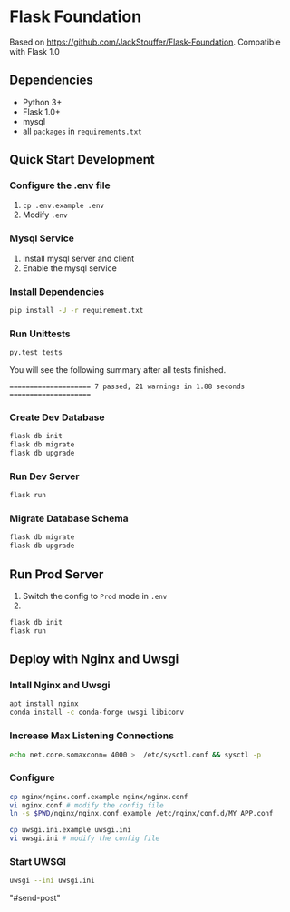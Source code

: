# Flask Foundation
Based on https://github.com/JackStouffer/Flask-Foundation. Compatible with Flask 1.0

## Dependencies
- Python 3+
- Flask 1.0+
- mysql
- all `packages` in `requirements.txt`

## Quick Start Development

### Configure the .env file
1. `cp .env.example .env`
2. Modify `.env`

### Mysql Service
1. Install mysql server and client
2. Enable the mysql service

### Install Dependencies
```bash
pip install -U -r requirement.txt
```

### Run Unittests
```bash
py.test tests 
```
You will see the following summary after all tests finished.
```text
==================== 7 passed, 21 warnings in 1.88 seconds ====================
```
### Create Dev Database
```bash
flask db init
flask db migrate
flask db upgrade
```

### Run Dev Server
```bash
flask run
```

### Migrate Database Schema
```bash
flask db migrate
flask db upgrade
```

## Run Prod Server
1. Switch the config to `Prod` mode in `.env`
2. 
```bash
flask db init
flask run
```

## Deploy with Nginx and Uwsgi

### Intall Nginx and Uwsgi
```bash
apt install nginx
conda install -c conda-forge uwsgi libiconv
```

### Increase Max Listening Connections
```bash
echo net.core.somaxconn= 4000 >  /etc/sysctl.conf && sysctl -p
```

### Configure
```bash
cp nginx/nginx.conf.example nginx/nginx.conf
vi nginx.conf # modify the config file
ln -s $PWD/nginx/nginx.conf.example /etc/nginx/conf.d/MY_APP.conf

cp uwsgi.ini.example uwsgi.ini
vi uwsgi.ini # modify the config file
```

### Start UWSGI
```bash
uwsgi --ini uwsgi.ini
```
"#send-post"
